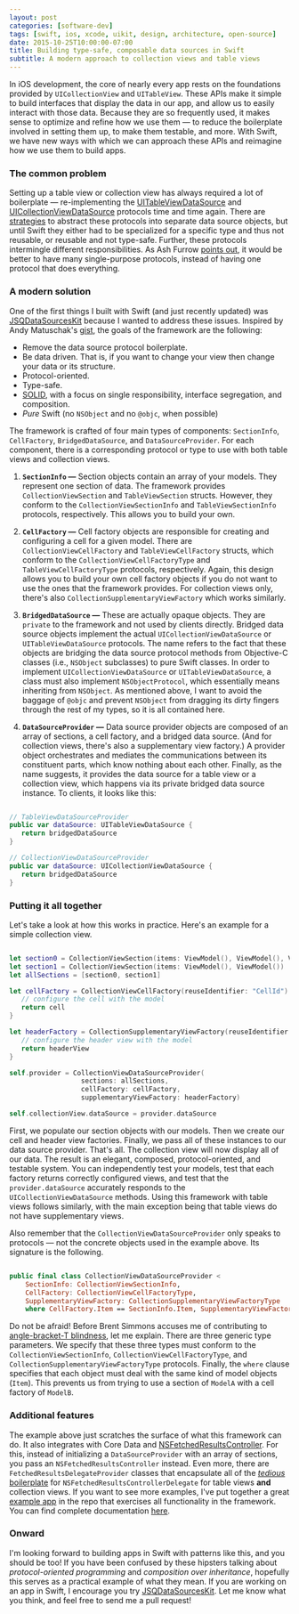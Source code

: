 ```yaml
---
layout: post
categories: [software-dev]
tags: [swift, ios, xcode, uikit, design, architecture, open-source]
date: 2015-10-25T10:00:00-07:00
title: Building type-safe, composable data sources in Swift
subtitle: A modern approach to collection views and table views
---
```


In iOS development, the core of nearly every app rests on the foundations provided by `UICollectionView` and `UITableView`. These APIs make it simple to build interfaces that display the data in our app, and allow us to easily interact with those data. Because they are so frequently used, it makes sense to optimize and refine how we use them &mdash; to reduce the boilerplate involved in setting them up, to make them testable, and more. With Swift, we have new ways with which we can approach these APIs and reimagine how we use them to build apps.

<!--excerpt-->

### The common problem

Setting up a table view or collection view has always required a lot of boilerplate &mdash; re-implementing the [UITableViewDataSource](https://developer.apple.com/library/ios/documentation/UIKit/Reference/UITableViewDataSource_Protocol/index.html#//apple_ref/occ/intf/UITableViewDataSource) and  [UICollectionViewDataSource](https://developer.apple.com/library/ios/documentation/UIKit/Reference/UICollectionViewDataSource_protocol/index.html#//apple_ref/occ/intf/UICollectionViewDataSource) protocols time and time again. There are [strategies](https://www.objc.io/issues/1-view-controllers/lighter-view-controllers/) to abstract these protocols into separate data source objects, but until Swift they either had to be specialized for a specific type and thus not reusable, or reusable and not type-safe. Further, these protocols intermingle different responsibilities. As Ash Furrow [points out](http://ashfurrow.com/blog/protocols-and-swift/), it would be better to have many single-purpose protocols, instead of having one protocol that does everything.

### A modern solution

One of the first things I built with Swift (and just recently updated) was [JSQDataSourcesKit](https://github.com/jessesquires/JSQDataSourcesKit) because I wanted to address these issues. Inspired by Andy Matuschak's [gist](https://gist.github.com/andymatuschak/f1e1691fa1a327468f8e), the goals of the framework are the following:

- Remove the data source protocol boilerplate.
- Be data driven. That is, if you want to change your view then change your data or its structure.
- Protocol-oriented.
- Type-safe.
- [SOLID](https://en.wikipedia.org/wiki/SOLID_(object-oriented_design)), with a focus on single responsibility, interface segregation, and composition.
- *Pure* Swift (no `NSObject` and no `@objc`, when possible)

The framework is crafted of four main types of components: `SectionInfo`, `CellFactory`, `BridgedDataSource`, and `DataSourceProvider`. For each component, there is a corresponding protocol or type to use with both table views and collection views.

1. **`SectionInfo` &mdash;**
Section objects contain an array of your models. They represent one section of data. The framework provides `CollectionViewSection` and `TableViewSection` structs. However, they conform to the `CollectionViewSectionInfo` and `TableViewSectionInfo` protocols, respectively. This allows you to build your own.

2. **`CellFactory` &mdash;**
Cell factory objects are responsible for creating and configuring a cell for a given model. There are `CollectionViewCellFactory` and `TableViewCellFactory` structs, which conform to the `CollectionViewCellFactoryType` and `TableViewCellFactoryType` protocols, respectively. Again, this design allows you to build your own cell factory objects if you do not want to use the ones that the framework provides. For collection views only, there's also `CollectionSupplementaryViewFactory` which works similarly.

3. **`BridgedDataSource` &mdash;** These are actually opaque objects. They are `private` to the framework and not used by clients directly. Bridged data source objects implement the actual `UICollectionViewDataSource` or `UITableViewDataSource` protocols. The name refers to the fact that these objects are bridging the data source protocol methods from Objective-C classes (i.e., `NSObject` subclasses) to pure Swift classes. In order to implement  `UICollectionViewDataSource` or `UITableViewDataSource`, a class must also implement `NSObjectProtocol`, which essentially means inheriting from `NSObject`.
As mentioned above, I want to avoid the baggage of `@objc` and prevent `NSObject` from dragging its dirty fingers through the rest of my types, so it is all contained here.

4. **`DataSourceProvider` &mdash;** Data source provider objects are composed of an array of sections, a cell factory, and a bridged data source. (And for collection views, there's also a supplementary view factory.) A provider object orchestrates and mediates the communications between its constituent parts, which know nothing about each other. Finally, as the name suggests, it provides the data source for a table view or a collection view, which happens via its private bridged data source instance. To clients, it looks like this:

```swift

// TableViewDataSourceProvider
public var dataSource: UITableViewDataSource {
   return bridgedDataSource
}

// CollectionViewDataSourceProvider
public var dataSource: UICollectionViewDataSource {
   return bridgedDataSource
}

```

### Putting it all together

Let's take a look at how this works in practice. Here's an example for a simple collection view.

```swift

let section0 = CollectionViewSection(items: ViewModel(), ViewModel(), ViewModel())
let section1 = CollectionViewSection(items: ViewModel(), ViewModel())
let allSections = [section0, section1]

let cellFactory = CollectionViewCellFactory(reuseIdentifier: "CellId") { (cell, model, collectionView, indexPath) -> MyCell in
   // configure the cell with the model
   return cell
}

let headerFactory = CollectionSupplementaryViewFactory(reuseIdentifier: "HeaderViewId") { (headerView, model, kind, collectionView, indexPath) -> MyHeaderView in
   // configure the header view with the model
   return headerView
}

self.provider = CollectionViewDataSourceProvider(
                  sections: allSections,
                  cellFactory: cellFactory,
                  supplementaryViewFactory: headerFactory)

self.collectionView.dataSource = provider.dataSource

```

First, we populate our section objects with our models. Then we create our cell and header view factories. Finally, we pass all of these instances to our data source provider. That's all. The collection view will now display all of our data. The result is an elegant, composed, protocol-oriented, and testable system. You can independently test your models, test that each factory returns correctly configured views, and test that the `provider.dataSource` accurately responds to the `UICollectionViewDataSource` methods. Using this framework with table views follows similarly, with the main exception being that table views do not have supplementary views.

Also remember that the `CollectionViewDataSourceProvider` only speaks to protocols &mdash; not the concrete objects used in the example above. Its signature is the following.

```swift

public final class CollectionViewDataSourceProvider <
    SectionInfo: CollectionViewSectionInfo,
    CellFactory: CollectionViewCellFactoryType,
    SupplementaryViewFactory: CollectionSupplementaryViewFactoryType
    where CellFactory.Item == SectionInfo.Item, SupplementaryViewFactory.Item == SectionInfo.Item>

```

Do not be afraid! Before Brent Simmons accuses me of contributing to [angle-bracket-T blindness](http://inessential.com/2015/02/04/random_swift_things), let me explain. There are three generic type parameters. We specify that these three types must conform to the `CollectionViewSectionInfo`, `CollectionViewCellFactoryType`, and `CollectionSupplementaryViewFactoryType` protocols. Finally, the `where` clause specifies that each object must deal with the same kind of model objects (`Item`). This prevents us from trying to use a section of `ModelA` with a cell factory of `ModelB`.

### Additional features

The example above just scratches the surface of what this framework can do. It also integrates with Core Data and [NSFetchedResultsController](https://developer.apple.com/library/ios/documentation/CoreData/Reference/NSFetchedResultsController_Class/index.html). For this, instead of initializing a `DataSourceProvider` with an array of sections, you pass an `NSFetchedResultsController` instead. Even more, there are `FetchedResultsDelegateProvider` classes that encapsulate all of the [*tedious* boilerplate](https://developer.apple.com/library/ios/documentation/CoreData/Reference/NSFetchedResultsControllerDelegate_Protocol/index.html#//apple_ref/occ/intf/NSFetchedResultsControllerDelegate) for `NSFetchedResultsControllerDelegate` for table views **and** collection views. If you want to see more examples, I've put together a great [example app](https://github.com/jessesquires/JSQDataSourcesKit/tree/develop/Example) in the repo that exercises all functionality in the framework. You can find complete documentation [here](https://jessesquires.github.io/JSQDataSourcesKit/).

### Onward

I'm looking forward to building apps in Swift with patterns like this, and you should be too! If you have been confused by these hipsters talking about *protocol-oriented programming* and *composition over inheritance*, hopefully this serves as a practical example of what they mean. If you are working on an app in Swift, I encourage you try [JSQDataSourcesKit](https://github.com/jessesquires/JSQDataSourcesKit). Let me know what you think, and feel free to send me a pull request!
